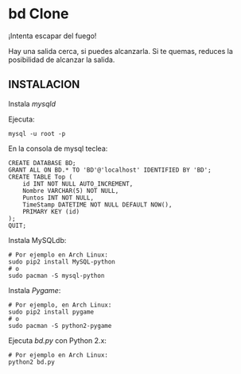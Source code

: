 bd Clone
==

¡Intenta escapar del fuego!

Hay una salida cerca, si puedes alcanzarla.
Si te quemas, reduces la posibilidad de alcanzar la salida.

INSTALACION
--

Instala _mysqld_ 

Ejecuta:

	mysql -u root -p

En la consola de mysql teclea:

	CREATE DATABASE BD;
	GRANT ALL ON BD.* TO 'BD'@'localhost' IDENTIFIED BY 'BD';
	CREATE TABLE Top (
		id INT NOT NULL AUTO_INCREMENT, 
		Nombre VARCHAR(5) NOT NULL, 
		Puntos INT NOT NULL, 
		TimeStamp DATETIME NOT NULL DEFAULT NOW(),
		PRIMARY KEY (id)
	);
	QUIT;

Instala MySQLdb:
	
	# Por ejemplo en Arch Linux:
	sudo pip2 install MySQL-python
	# o
	sudo pacman -S mysql-python

Instala _Pygame_:
	
	# Por ejemplo, en Arch Linux:
	sudo pip2 install pygame
	# o
	sudo pacman -S python2-pygame

Ejecuta _bd.py_ con Python 2.x:

	# Por ejemplo en Arch Linux:
	python2 bd.py
	

